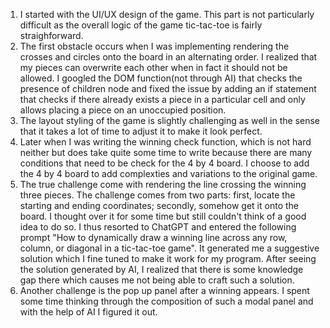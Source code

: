 1. I started with the UI/UX design of the game. This part is not particularly difficult as the overall logic of the game tic-tac-toe is fairly straighforward.
2. The first obstacle occurs when I was implementing rendering the crosses and circles onto the board in an alternating order. I realized that my pieces can overwrite each other when in fact it should not
be allowed. I googled the DOM function(not through AI) that checks the presence of children node and fixed the issue by adding an if statement that checks if there already exists a piece in a particular
cell and only allows placing a piece on an unoccupied position.
3. The layout styling of the game is slightly challenging as well in the sense that it takes a lot of
time to adjust it to make it look perfect.
4. Later when I was writing the winning check function, which is not hard neither but does take quite some time to write because there are many conditions that need to be check for the 4 by 4 board. I choose to add the 4 by 4 board to add complexties and variations to the original game.
5. The true challenge come with rendering the line crossing the winning three pieces. The challenge comes from two parts: first, locate the starting and ending coordinates; secondly, somehow get it onto the board. I thought over it for some time but still couldn't think of a good idea to do so. I thus resorted to ChatGPT and entered the following prompt "How to dynamically draw a winning line across any row, column, or diagonal in a tic-tac-toe game". It generated me a suggestive solution which I fine tuned to make it work for my program. After seeing the solution generated by AI, I realized that there is some knowledge gap there which causes me not being able to craft such a solution.
6. Another challenge is the pop up panel after a winning appears. I spent some time thinking through the composition of such a modal panel and with the help of AI I figured it out.